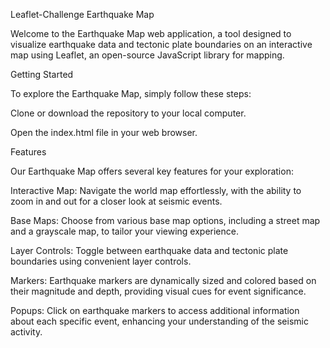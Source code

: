 
Leaflet-Challenge Earthquake Map

Welcome to the Earthquake Map web application, a tool designed to visualize earthquake data and tectonic plate boundaries on an interactive map using Leaflet, an open-source JavaScript library for mapping.

Getting Started

To explore the Earthquake Map, simply follow these steps:

Clone or download the repository to your local computer.

Open the index.html file in your web browser.

Features

Our Earthquake Map offers several key features for your exploration:

Interactive Map: Navigate the world map effortlessly, with the ability to zoom in and out for a closer look at seismic events.

Base Maps: Choose from various base map options, including a street map and a grayscale map, to tailor your viewing experience.

Layer Controls: Toggle between earthquake data and tectonic plate boundaries using convenient layer controls.

Markers: Earthquake markers are dynamically sized and colored based on their magnitude and depth, providing visual cues for event significance.

Popups: Click on earthquake markers to access additional information about each specific event, enhancing your understanding of the seismic activity.
